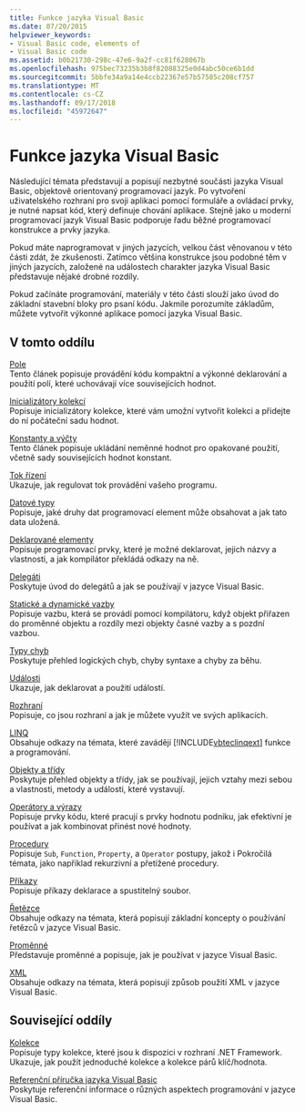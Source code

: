 ```yaml
---
title: Funkce jazyka Visual Basic
ms.date: 07/20/2015
helpviewer_keywords:
- Visual Basic code, elements of
- Visual Basic code
ms.assetid: b0b21730-298c-47e6-9a2f-cc81f628067b
ms.openlocfilehash: 975bec73235b3b8f82088325e0d4abc50ce6b1dd
ms.sourcegitcommit: 5bbfe34a9a14e4ccb22367e57b57585c208cf757
ms.translationtype: MT
ms.contentlocale: cs-CZ
ms.lasthandoff: 09/17/2018
ms.locfileid: "45972647"
---
```

# <a name="visual-basic-language-features"></a>Funkce jazyka Visual Basic
Následující témata představují a popisují nezbytné součásti jazyka Visual Basic, objektově orientovaný programovací jazyk. Po vytvoření uživatelského rozhraní pro svoji aplikaci pomocí formuláře a ovládací prvky, je nutné napsat kód, který definuje chování aplikace. Stejně jako u moderní programovací jazyk Visual Basic podporuje řadu běžné programovací konstrukce a prvky jazyka.  
  
 Pokud máte naprogramovat v jiných jazycích, velkou část věnovanou v této části zdát, že zkušenosti. Zatímco většina konstrukce jsou podobné těm v jiných jazycích, založené na událostech charakter jazyka Visual Basic představuje nějaké drobné rozdíly.  
  
 Pokud začínáte programování, materiály v této části slouží jako úvod do základní stavební bloky pro psaní kódu. Jakmile porozumíte základům, můžete vytvořit výkonné aplikace pomocí jazyka Visual Basic.  
  
## <a name="in-this-section"></a>V tomto oddílu  
 [Pole](../../../visual-basic/programming-guide/language-features/arrays/index.md)  
 Tento článek popisuje provádění kódu kompaktní a výkonné deklarování a použití polí, které uchovávají více souvisejících hodnot.  
  
 [Inicializátory kolekcí](../../../visual-basic/programming-guide/language-features/collection-initializers/index.md)  
 Popisuje inicializátory kolekce, které vám umožní vytvořit kolekci a přidejte do ní počáteční sadu hodnot.  
  
 [Konstanty a výčty](../../../visual-basic/programming-guide/language-features/constants-enums/index.md)  
 Tento článek popisuje ukládání neměnné hodnot pro opakované použití, včetně sady souvisejících hodnot konstant.  
  
 [Tok řízení](../../../visual-basic/programming-guide/language-features/control-flow/index.md)  
 Ukazuje, jak regulovat tok provádění vašeho programu.  
  
 [Datové typy](../../../visual-basic/programming-guide/language-features/data-types/index.md)  
 Popisuje, jaké druhy dat programovací element může obsahovat a jak tato data uložená.  
  
 [Deklarované elementy](../../../visual-basic/programming-guide/language-features/declared-elements/index.md)  
 Popisuje programovací prvky, které je možné deklarovat, jejich názvy a vlastnosti, a jak kompilátor překládá odkazy na ně.  
  
 [Delegáti](../../../visual-basic/programming-guide/language-features/delegates/index.md)  
 Poskytuje úvod do delegátů a jak se používají v jazyce Visual Basic.  
  
 [Statické a dynamické vazby](../../../visual-basic/programming-guide/language-features/early-late-binding/index.md)  
 Popisuje vazbu, která se provádí pomocí kompilátoru, když objekt přiřazen do proměnné objektu a rozdíly mezi objekty časné vazby a s pozdní vazbou.  
  
 [Typy chyb](../../../visual-basic/programming-guide/language-features/error-types.md)  
 Poskytuje přehled logických chyb, chyby syntaxe a chyby za běhu.  
  
 [Události](../../../visual-basic/programming-guide/language-features/events/index.md)  
 Ukazuje, jak deklarovat a použití událostí.  
  
 [Rozhraní](../../../visual-basic/programming-guide/language-features/interfaces/index.md)  
 Popisuje, co jsou rozhraní a jak je můžete využít ve svých aplikacích.  
  
 [LINQ](../../../visual-basic/programming-guide/language-features/linq/index.md)  
 Obsahuje odkazy na témata, které zavádějí [!INCLUDE[vbteclinqext](~/includes/vbteclinqext-md.md)] funkce a programování.  
  
 [Objekty a třídy](../../../visual-basic/programming-guide/language-features/objects-and-classes/index.md)  
 Poskytuje přehled objekty a třídy, jak se používají, jejich vztahy mezi sebou a vlastnosti, metody a události, které vystavují.  
  
 [Operátory a výrazy](../../../visual-basic/programming-guide/language-features/operators-and-expressions/index.md)  
 Popisuje prvky kódu, které pracují s prvky hodnotu podniku, jak efektivní je používat a jak kombinovat přinést nové hodnoty.  
  
 [Procedury](../../../visual-basic/programming-guide/language-features/procedures/index.md)  
 Popisuje `Sub`, `Function`, `Property`, a `Operator` postupy, jakož i Pokročilá témata, jako například rekurzivní a přetížené procedury.  
  
 [Příkazy](../../../visual-basic/programming-guide/language-features/statements.md)  
 Popisuje příkazy deklarace a spustitelný soubor.  
  
 [Řetězce](../../../visual-basic/programming-guide/language-features/strings/index.md)  
 Obsahuje odkazy na témata, která popisují základní koncepty o používání řetězců v jazyce Visual Basic.  
  
 [Proměnné](../../../visual-basic/programming-guide/language-features/variables/index.md)  
 Představuje proměnné a popisuje, jak je používat v jazyce Visual Basic.  
  
 [XML](../../../visual-basic/programming-guide/language-features/xml/index.md)  
 Obsahuje odkazy na témata, která popisují způsob použití XML v jazyce Visual Basic.  
  
## <a name="related-sections"></a>Související oddíly

 [Kolekce](../../../visual-basic/programming-guide/concepts/collections.md)  
 Popisuje typy kolekce, které jsou k dispozici v rozhraní .NET Framework. Ukazuje, jak použít jednoduché kolekce a kolekce párů klíč/hodnota.  
  
 [Referenční příručka jazyka Visual Basic](../../../visual-basic/language-reference/index.md)  
 Poskytuje referenční informace o různých aspektech programování v jazyce Visual Basic.
